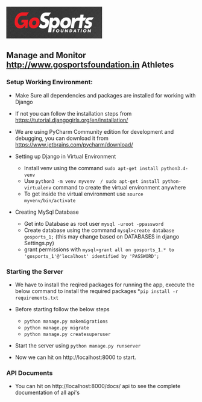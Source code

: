 ![gosports](https://raw.githubusercontent.com/asmltd/gosports/master/gosports_logo.png)

## Manage and Monitor http://www.gosportsfoundation.in Athletes

### Setup Working Environment:
* Make Sure all dependencies and packages are installed for working with Django
* If not you can follow the installation steps from https://tutorial.djangogirls.org/en/installation/ 
* We are using PyCharm Community edition for development and debugging, you can download it from https://www.jetbrains.com/pycharm/download/ 
* Setting up Django in Virtual Environment
	* Install venv using the command `sudo apt-get install python3.4-venv`
	* Use `python3 -m venv myvenv  / sudo apt-get install python-virtualenv` command to create the virtual environment anywhere
	* To get inside the virtual environment use `source myvenv/bin/activate`

* Creating MySql Database
	* Get into Database as root user `mysql -uroot -ppassword`
	* Create database using the command `mysql>create database gosports_1;` (this may change based on DATABASES in django Settings.py)
	* grant permissions with `mysql>grant all on gosports_1.* to 'gosports_1'@'localhost' identified by 'PASSWORD';`

### Starting the Server
* We have to install the reqired packages for running the app, execute the below command to install the required packages
	*`pip install -r requirements.txt`
* Before starting follow the below steps
	* `python manage.py makemigrations `
	* `python manage.py migrate`
	* `python manage.py createsuperuser`

* Start the server using `python manage.py runserver`
* Now we can hit on http://localhost:8000 to start.

### API Documents
* You can hit on http://localhost:8000/docs/ api to see the complete documentation of all api's


